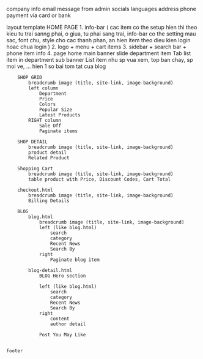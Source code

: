 company info 
    email
    message from admin
    socials
    languages
    address
    phone
    payment via card or bank

layout template
    HOME PAGE
    1. info-bar ( cac item co the setup hien thi theo kieu tu trai sanng phai, o giua, tu phai sang trai, info-bar co the setting mau sac, font chu, style cho cac thanh phan, an hien item theo dieu kien login hoac chua login )
    2. logo + menu + cart items
    3. sidebar + search bar + phone item info
    4. page
        home
            main banner
            slide department item
            Tab list item in department
            sub banner
            List item nhu sp vua xem, top ban chay, sp moi ve, ...
            hien 1 so bai tom tat cua blog

        SHOP GRID
            breadcrumb image (title, site-link, image-background)
            left column
                Department
                Price
                Colors
                Popular Size
                Latest Products
            RIGHT column
                Sale Off
                Paginate items

        SHOP DETAIL
            breadcrumb image (title, site-link, image-background)
            product detail
            Related Product
        
        Shopping Cart
            breadcrumb image (title, site-link, image-background)   
            table product with Price, Discount Codes, Cart Total

        checkout.html
            breadcrumb image (title, site-link, image-background)   
            Billing Details

        BLOG
            blog.html
                breadcrumb image (title, site-link, image-background)   
                left (like blog.html)
                    search
                    category
                    Recent News
                    Search By
                right
                    Paginate blog item 
            
            blog-detail.html
                BLOG Hero section
            
                left (like blog.html)
                    search
                    category
                    Recent News
                    Search By
                right
                    content
                    author detail

                Post You May Like 


    footer

    